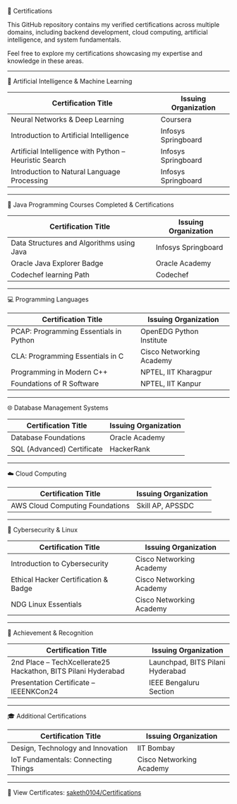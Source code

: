 📜 Certifications

This GitHub repository contains my verified certifications across multiple domains, including backend development, cloud computing, artificial intelligence, and system fundamentals.

Feel free to explore my certifications showcasing my expertise and knowledge in these areas.

---

🧠 Artificial Intelligence & Machine Learning

| Certification Title                                    | Issuing Organization |
| ------------------------------------------------------ | -------------------- |
| Neural Networks & Deep Learning                        | Coursera             |
| Introduction to Artificial Intelligence                | Infosys Springboard  |
| Artificial Intelligence with Python – Heuristic Search | Infosys Springboard  |
| Introduction to Natural Language Processing            | Infosys Springboard  |

---

🍵 Java Programming Courses Completed & Certifications

| Certification Title                       | Issuing Organization |
| ------------------------------------------| -------------------- |
| Data Structures and Algorithms using Java | Infosys Springboard  |
| Oracle Java Explorer Badge                | Oracle Academy       |
| Codechef learning Path                    | Codechef             |

---

💻 Programming Languages

| Certification Title                    | Issuing Organization     |
| -------------------------------------- | ------------------------ |
| PCAP: Programming Essentials in Python | OpenEDG Python Institute |
| CLA: Programming Essentials in C       | Cisco Networking Academy |
| Programming in Modern C++              | NPTEL, IIT Kharagpur     |
| Foundations of R Software              | NPTEL, IIT Kanpur        |

---

🌐 Database Management Systems 

| Certification Title             | Issuing Organization            |
| ------------------------------- | ------------------------------- |
| Database Foundations            | Oracle Academy                  |
| SQL (Advanced) Certificate             | HackerRank               |

---

☁️ Cloud Computing

| Certification Title             | Issuing Organization |
| ------------------------------- | -------------------- |
| AWS Cloud Computing Foundations | Skill AP, APSSDC     |

---

🔐 Cybersecurity & Linux

| Certification Title                  | Issuing Organization     |
| ------------------------------------ | ------------------------ |
| Introduction to Cybersecurity        | Cisco Networking Academy |
| Ethical Hacker Certification & Badge | Cisco Networking Academy |
| NDG Linux Essentials                 | Cisco Networking Academy |

---

🏅 Achievement & Recognition

| Certification Title                                           | Issuing Organization             |
| ------------------------------------------------------------- | -------------------------------- |
| 2nd Place – TechXcellerate25 Hackathon, BITS Pilani Hyderabad | Launchpad, BITS Pilani Hyderabad |
| Presentation Certificate – IEEENKCon24                        | IEEE Bengaluru Section           |

---

🎓 Additional Certifications

| Certification Title                 | Issuing Organization     |
| ----------------------------------- | ------------------------ |
| Design, Technology and Innovation   | IIT Bombay               |
| IoT Fundamentals: Connecting Things | Cisco Networking Academy |

---

📁 View Certificates: [saketh0104/Certifications](https://github.com/saketh0104/Certifications)
